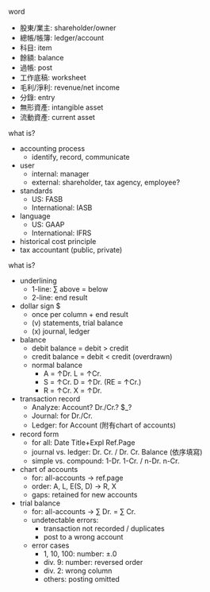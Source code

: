word
- 股東/業主: shareholder/owner
- 總帳/帳簿: ledger/account
- 科目: item
- 餘額: balance
- 過帳: post
- 工作底稿: worksheet
- 毛利/淨利: revenue/net income
- 分錄: entry
- 無形資產: intangible asset
- 流動資產: current asset

what is?
- accounting process
	- identify, record, communicate
- user
	- internal: manager
	- external: shareholder, tax agency, employee?
- standards
	- US:            FASB
	- International: IASB
- language
	- US:            GAAP
	- International: IFRS
- historical cost principle
- tax accountant (public, private)

what is?
- underlining
	- 1-line: $\sum$ above = below
	- 2-line: end result
- dollar sign $
	- once per column + end result
	- (v) statements, trial balance
	- (x) journal, ledger
- balance
	- debit  balance = debit > credit
	- credit balance = debit < credit (overdrawn)
	- normal balance
		- A = ↑Dr.  L = ↑Cr.
		- S = ↑Cr.  D = ↑Dr. (RE = ↑Cr.)
		- R = ↑Cr.  X = ↑Dr.
- transaction record
	- Analyze: Account? Dr./Cr.? $\_?
	- Journal: for Dr./Cr.
	- Ledger:  for Account       (附有chart of accounts)
- record form
	- for all:             Date  Title+Expl  Ref.Page
	- journal vs. ledger:  Dr. Cr. / Dr. Cr. Balance (依序填寫)
	- simple vs. compound: 1-Dr. 1-Cr. / n-Dr. n-Cr.
- chart of accounts
	- for:   all-accounts $\to$ ref.page
	- order: A, L, E(S, D) $\to$ R, X
	- gaps:  retained for new accounts
- trial balance
	- for:   all-accounts $\to$ $\sum$ Dr. = $\sum$ Cr.
	- undetectable errors: 
		- transaction not recorded / duplicates
		- post to a wrong account
	- error cases
		- 1, 10, 100: number: $\pm$.0
		- div. 9:     number: reversed order
		- div. 2:     wrong column
		- others:     posting omitted